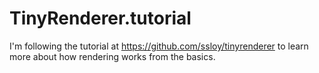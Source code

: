 # TinyRenderer.tutorial

I'm following the tutorial at https://github.com/ssloy/tinyrenderer to learn
more about how rendering works from the basics.

